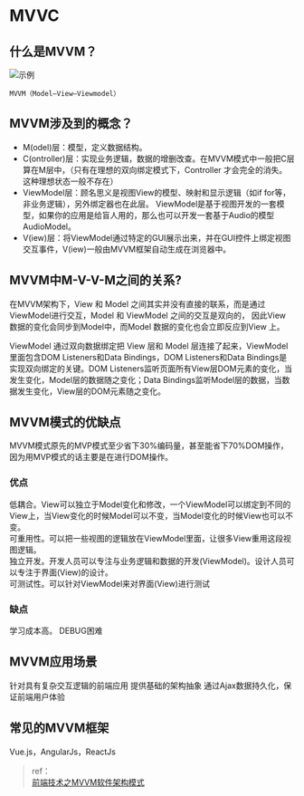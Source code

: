# MVVC

## 什么是MVVM？  

<img :src="$withBase('/image/web/software-architecture-patterns/MVVM1.jpg')" alt="示例">

`MVVM（Model–View–Viewmodel）`

## MVVM涉及到的概念？  

- M(odel)层：模型，定义数据结构。  
- C(ontroller)层：实现业务逻辑，数据的增删改查。在MVVM模式中一般把C层算在M层中，（只有在理想的双向绑定模式下，Controller 才会完全的消失。这种理想状态一般不存在）  
- ViewModel层：顾名思义是视图View的模型、映射和显示逻辑（如if for等，非业务逻辑），另外绑定器也在此层。  ViewModel是基于视图开发的一套模型，如果你的应用是给盲人用的，那么也可以开发一套基于Audio的模型AudioModel。  
- V(iew)层：将ViewModel通过特定的GUI展示出来，并在GUI控件上绑定视图交互事件，V(iew)一般由MVVM框架自动生成在浏览器中。

## MVVM中M-V-V-M之间的关系?  

在MVVM架构下，View 和 Model 之间其实并没有直接的联系，而是通过ViewModel进行交互，Model 和 ViewModel 之间的交互是双向的， 因此View 数据的变化会同步到Model中，而Model 数据的变化也会立即反应到View 上。

ViewModel 通过双向数据绑定把 View 层和 Model 层连接了起来，ViewModel里面包含DOM Listeners和Data Bindings，DOM Listeners和Data Bindings是实现双向绑定的关键。DOM Listeners监听页面所有View层DOM元素的变化，当发生变化，Model层的数据随之变化；Data Bindings监听Model层的数据，当数据发生变化，View层的DOM元素随之变化。

## MVVM模式的优缺点

MVVM模式原先的MVP模式至少省下30%编码量，甚至能省下70%DOM操作，因为用MVP模式的话主要是在进行DOM操作。

### 优点

低耦合。View可以独立于Model变化和修改，一个ViewModel可以绑定到不同的View上，当View变化的时候Model可以不变，当Model变化的时候View也可以不变。  
可重用性。可以把一些视图的逻辑放在ViewModel里面，让很多View重用这段视图逻辑。  
独立开发。开发人员可以专注与业务逻辑和数据的开发(ViewModel)。设计人员可以专注于界面(View)的设计。  
可测试性。可以针对ViewModel来对界面(View)进行测试

### 缺点

学习成本高。
DEBUG困难

## MVVM应用场景

针对具有复杂交互逻辑的前端应用
提供基础的架构抽象
通过Ajax数据持久化，保证前端用户体验

## 常见的MVVM框架

Vue.js，AngularJs，ReactJs


> ref：  
> [前端技术之MVVM软件架构模式](https://zhuanlan.zhihu.com/p/79899786)
